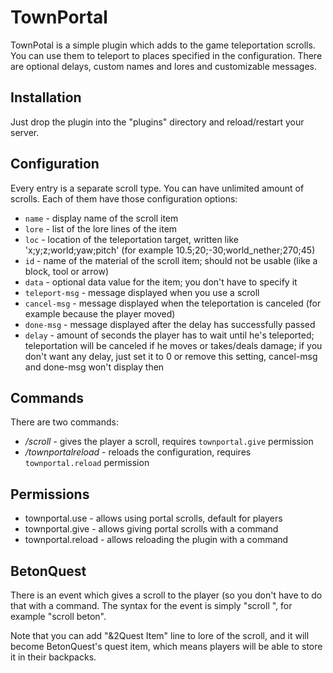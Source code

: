 # TownPortal

TownPotal is a simple plugin which adds to the game teleportation scrolls.
You can use them to teleport to places specified in the configuration. There
are optional delays, custom names and lores and customizable messages.

## Installation

Just drop the plugin into the "plugins" directory and reload/restart your server.

## Configuration

Every entry is a separate scroll type. You can have unlimited amount of scrolls.
Each of them have those configuration options:

* `name` - display name of the scroll item
* `lore` - list of the lore lines of the item
* `loc` - location of the teleportation target, written like 
  'x;y;z;world;yaw;pitch' (for example 10.5;20;-30;world_nether;270;45)
* `id` - name of the material of the scroll item; should not be usable
  (like a block, tool or arrow)
* `data` - optional data value for the item; you don't have to specify it
* `teleport-msg` - message displayed when you use a scroll
* `cancel-msg` - message displayed when the teleportation is canceled
  (for example because the player moved)
* `done-msg` - message displayed after the delay has successfully passed
* `delay` - amount of seconds the player has to wait until he's teleported;
  teleportation will be canceled if he moves or takes/deals damage; if you
  don't want any delay, just set it to 0 or remove this setting, cancel-msg and
  done-msg won't display then

## Commands

There are two commands:

* _/scroll <player> <scrollname>_ - gives the player a scroll, requires
  `townportal.give` permission
* _/townportalreload_ - reloads the configuration, requires
  `townportal.reload` permission

## Permissions

* townportal.use - allows using portal scrolls, default for players
* townportal.give - allows giving portal scrolls with a command
* townportal.reload - allows reloading the plugin with a command

## BetonQuest

There is an event which gives a scroll to the player (so you don't have to do
that with a command. The syntax for the event is simply "scroll <scrollname>",
for example "scroll beton".

Note that you can add "&2Quest Item" line to lore of the scroll, and it will
become BetonQuest's quest item, which means players will be able to store it in
their backpacks.